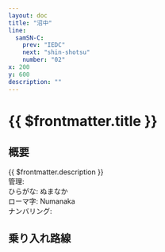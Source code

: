 ```yaml
---
layout: doc
title: "沼中"
line:
  samSN-C:
    prev: "IEDC"
    next: "shin-shotsu"
    number: "02"
x: 200
y: 600
description: ""
---
```


# {{ $frontmatter.title }} <ViewinMap />
<!-- ![駅の写真の説明](駅の写真のURL) -->

<Family />

## 概要
{{ $frontmatter.description }}  
管理:   
ひらがな: ぬまなか  
ローマ字: Numanaka  
ナンバリング: <Numberling />

## 乗り入れ路線
<LineInfo />